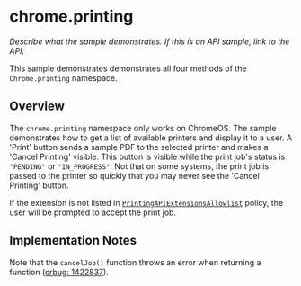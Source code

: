 # chrome.printing

_Describe what the sample demonstrates. If this is an API sample, link to the API._

This sample demonstrates demonstrates all four methods of the `Chrome.printing` namespace. 

## Overview

The `chrome.printing` namespace only works on ChromeOS. The sample demonstrates how to get a list of available printers and display it to a user. A 'Print' button sends a sample PDF to the selected printer and makes a 'Cancel Printing' visible. This button is visible while the print job's status is `"PENDING"` or `"IN_PROGRESS"`. Not that on some systems, the print job is passed to the printer so quickly that you may never see the 'Cancel Printing' button.

If the extension is not listed in [`PrintingAPIExtensionsAllowlist`](https://chromeenterprise.google/policies/#PrintingAPIExtensionsAllowlist) policy, the user will be prompted to accept the print job.

## Implementation Notes

Note that the `cancelJob()` function  throws an error when returning a function ([crbug: 1422837](https://bugs.chromium.org/p/chromium/issues/detail?id=1422837)).
